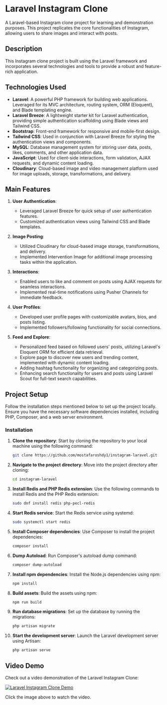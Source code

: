 # Laravel Instagram Clone

A Laravel-based Instagram clone project for learning and demonstration purposes. This project replicates the core functionalities of Instagram, allowing users to share images and interact with posts.

## Description

This Instagram clone project is built using the Laravel framework and incorporates several technologies and tools to provide a robust and feature-rich application.

## Technologies Used

- **Laravel**: A powerful PHP framework for building web applications. Leveraged for its MVC architecture, routing system, ORM (Eloquent), and Blade templating engine.
- **Laravel Breeze**: A lightweight starter kit for Laravel authentication, providing simple authentication scaffolding using Blade views and Tailwind CSS.
- **Bootstrap**: Front-end framework for responsive and mobile-first design.
- **Tailwind CSS**: Used in conjunction with Laravel Breeze for styling the authentication views and components.
- **MySQL**: Database management system for storing user data, posts, likes, comments, and other application data.
- **JavaScript**: Used for client-side interactions, form validation, AJAX requests, and dynamic content loading.
- **Cloudinary**: Cloud-based image and video management platform used for image uploads, storage, transformations, and delivery.

## Main Features

1. **User Authentication**:
   - Leveraged Laravel Breeze for quick setup of user authentication features.
   - Customized authentication views using Tailwind CSS and Blade templates.

2. **Image Posting**:
   - Utilized Cloudinary for cloud-based image storage, transformations, and delivery.
   - Implemented Intervention Image for additional image processing tasks within the application.

3. **Interactions**:
   - Enabled users to like and comment on posts using AJAX requests for seamless interactions.
   - Implemented real-time notifications using Pusher Channels for immediate feedback.

4. **User Profiles**:
   - Developed user profile pages with customizable avatars, bios, and posts listing.
   - Implemented followers/following functionality for social connections.

5. **Feed and Explore**:
   - Personalized feed based on followed users' posts, utilizing Laravel's Eloquent ORM for efficient data retrieval.
   - Explore page to discover new users and trending content, implemented with dynamic content loading.
   - Adding hashtag functionality for organizing and categorizing posts.
   - Enhancing search functionality for users and posts using Laravel Scout for full-text search capabilities.

## Project Setup

Follow the installation steps mentioned below to set up the project locally. Ensure you have the necessary software dependencies installed, including PHP, Composer, and a web server environment.

### Installation

1. **Clone the repository**: Start by cloning the repository to your local machine using the following command:

   ```bash
   git clone https://github.com/mostafaroshdy1/instagram-laravel.git
   ```

2. **Navigate to the project directory**: Move into the project directory after cloning:

   ```bash
   cd instagram-laravel
   ```

3. **Install Redis and PHP Redis extension**: Use the following commands to install Redis and the PHP Redis extension:

   ```bash
   sudo dnf install redis php-pecl-redis
   ```

4. **Start Redis service**: Start the Redis service using systemd:

   ```bash
   sudo systemctl start redis
   ```

5. **Install Composer dependencies**: Use Composer to install the project dependencies:

   ```bash
   composer install
   ```

6. **Dump Autoload**: Run Composer's autoload dump command:

   ```bash
   composer dump-autoload
   ```

7. **Install npm dependencies**: Install the Node.js dependencies using npm:

   ```bash
   npm install
   ```

8. **Build assets**: Build the assets using npm:

   ```bash
   npm run build
   ```

9. **Run database migrations**: Set up the database by running the migrations:

   ```bash
   php artisan migrate
   ```

10. **Start the development server**: Launch the Laravel development server using Artisan:

    ```bash
    php artisan serve
    ```

## Video Demo

Check out a video demonstration of the Laravel Instagram Clone:

[![Laravel Instagram Clone Demo](https://img.youtube.com/vi/XGeNxovnWUI/0.jpg)](https://www.youtube.com/watch?v=XGeNxovnWUI)

Click the image above to watch the video.

